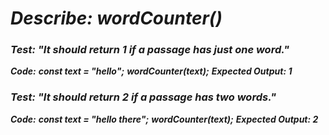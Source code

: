 # _Describe: wordCounter()_

### _Test: "It should return 1 if a passage has just one word."_
**_Code:_**
**_const text = "hello";_**
**_wordCounter(text);_**
**_Expected Output: 1_**

### _Test: "It should return 2 if a passage has two words."_
**_Code:_**
**_const text = "hello there";_**
**_wordCounter(text);_**
**_Expected Output: 2_**